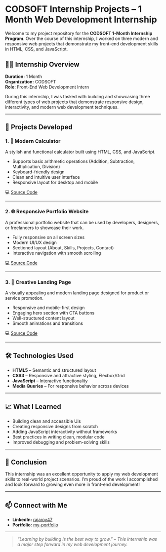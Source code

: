 
# CODSOFT Internship Projects – 1 Month Web Development Internship

Welcome to my project repository for the **CODSOFT 1-Month Internship Program**. Over the course of this internship, I worked on three modern and responsive web projects that demonstrate my front-end development skills in HTML, CSS, and JavaScript.

## 🧑‍💻 Internship Overview

**Duration:** 1 Month  
**Organization:** CODSOFT  
**Role:** Front-End Web Development Intern  

During this internship, I was tasked with building and showcasing three different types of web projects that demonstrate responsive design, interactivity, and modern web development techniques.

---

## 🚀 Projects Developed

### 1. 🔢 Modern Calculator
A stylish and functional calculator built using HTML, CSS, and JavaScript.

- Supports basic arithmetic operations (Addition, Subtraction, Multiplication, Division)
- Keyboard-friendly design
- Clean and intuitive user interface
- Responsive layout for desktop and mobile

💻 [Source Code](https://github.com/rajaroy47/CODSOFT/tree/3013c1d97852af595809af6df016a1647cfb27e9/Calculator)

---

### 2. 🌐 Responsive Portfolio Website
A professional portfolio website that can be used by developers, designers, or freelancers to showcase their work.

- Fully responsive on all screen sizes
- Modern UI/UX design
- Sectioned layout (About, Skills, Projects, Contact)
- Interactive navigation with smooth scrolling

💻 [Source Code](https://github.com/rajaroy47/CODSOFT/tree/3013c1d97852af595809af6df016a1647cfb27e9/Portfolio)

---

### 3. 🎯 Creative Landing Page
A visually appealing and modern landing page designed for product or service promotion.

- Responsive and mobile-first design
- Engaging hero section with CTA buttons
- Well-structured content layout
- Smooth animations and transitions

💻 [Source Code](https://github.com/rajaroy47/CODSOFT/tree/3013c1d97852af595809af6df016a1647cfb27e9/landing-page)

---

## 🛠️ Technologies Used

- **HTML5** – Semantic and structured layout
- **CSS3** – Responsive and attractive styling, Flexbox/Grid
- **JavaScript** – Interactive functionality
- **Media Queries** – For responsive behavior across devices

---

## 📈 What I Learned

- Building clean and accessible UIs
- Creating responsive designs from scratch
- Adding JavaScript interactivity without frameworks
- Best practices in writing clean, modular code
- Improved debugging and problem-solving skills

---

## 📌 Conclusion

This internship was an excellent opportunity to apply my web development skills to real-world project scenarios. I'm proud of the work I accomplished and look forward to growing even more in front-end development!

---

## 📫 Connect with Me

- **LinkedIn:** [rajaroy47](https://linkedin.com/in/rajaroy47)
- **Portfolio:** [my-portfolio](https://your-portfolio.com)

---

> _“Learning by building is the best way to grow.” – This internship was a major step forward in my web development journey._

